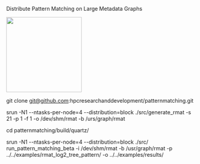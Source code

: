Distribute Pattern Matching on Large Metadata Graphs

<img src="https://github.com/hpcresearchanddevelopment/patternmatching/blob/master/examples/doc/tree_0011.png" width="200" height="200">

git clone git@github.com:hpcresearchanddevelopment/patternmatching.git

srun -N1 --ntasks-per-node=4 --distribution=block ./src/generate_rmat -s 21 -p 1 -f 1 -o /dev/shm/rmat -b /urs/graph/rmat

cd  patternmatching/build/quartz/

srun -N1 --ntasks-per-node=4 --distribution=block ./src/ run_pattern_matching_beta -i /dev/shm/rmat -b /usr/graph/rmat -p ../../examples/rmat_log2_tree_pattern/ -o ../../examples/results/
